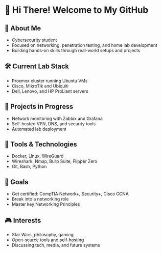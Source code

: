 # 👋 Hi There! Welcome to My GitHub

## 🧠 About Me
- Cybersecurity student
- Focused on networking, penetration testing, and home lab development  
- Building hands-on skills through real-world setups and projects  

## 🛠️ Current Lab Stack
- Proxmox cluster running Ubuntu VMs  
- Cisco, MikroTik and Ubiquiti
- Dell, Lenovo, and HP ProLiant servers  

## 🧪 Projects in Progress
- Network monitoring with Zabbix and Grafana  
- Self-hosted VPN, DNS, and security tools  
- Automated lab deployment

## 🔧 Tools & Technologies
- Docker, Linux, WireGuard  
- Wireshark, Nmap, Burp Suite, Flipper Zero  
- Git, Bash, Python  

## 🎯 Goals
- Get certified: CompTIA Network+, Security+, Cisco CCNA  
- Break into a networking role  
- Master key Networking Principles 

## 🎮 Interests
- Star Wars, philosophy, gaming  
- Open-source tools and self-hosting  
- Discussing tech, media, and future systems  
